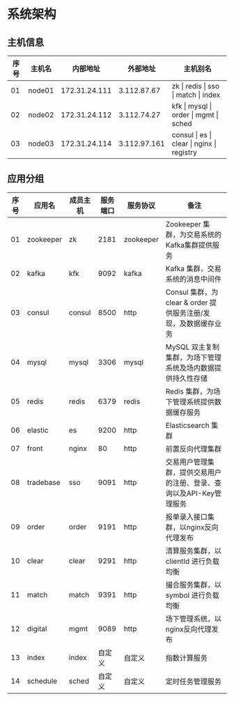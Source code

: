 # 系统架构

## 主机信息

| 序号 | 主机名 | 内部地址      | 外部地址     | <a name="alias">主机别名</a>               |
| ---- | ------ | ------------- | ------------ | ------------------------------------------ |
| 01   | node01 | 172.31.24.111 | 3.112.87.67  | zk \| redis \| sso \| match \| index       |
| 02   | node02 | 172.31.24.112 | 3.112.74.27  | kfk \| mysql \| order \| mgmt \| sched     |
| 03   | node03 | 172.31.24.114 | 3.112.97.161 | consul \| es \| clear \| nginx \| registry |

## 应用分组

| 序号 | 应用名    | 成员主机 | 服务端口 | 服务协议  | 备注                                                         |
| ---- | --------- | -------- | -------- | --------- | ------------------------------------------------------------ |
| 01   | zookeeper | zk       | 2181     | zookeeper | Zookeeper 集群，为交易系统的Kafka集群提供服务                |
| 02   | kafka     | kfk      | 9092     | kafka     | Kafka 集群，交易系统的消息中间件                             |
| 03   | consul    | consul   | 8500     | http      | Consul 集群，为 clear & order 提供服务注册/发现，及数据缓存业务 |
| 04   | mysql     | mysql    | 3306     | mysql     | MySQL 双主复制集群，为场下管理系统及场内数据提供持久性存储   |
| 05   | redis     | redis    | 6379     | redis     | Redis 集群，为场下管理系统提供数据缓存服务                   |
| 06   | elastic   | es       | 9200     | http      | Elasticsearch 集群                                           |
| 07   | front     | nginx    | 80       | http      | 前置反向代理集群                                             |
| 08   | tradebase | sso      | 9091     | http      | 交易用户管理集群，提供交易用户的注册、登录、查询以及API-Key管理服务 |
| 09   | order     | order    | 9191     | http      | 报单录入接口集群，以nginx反向代理发布                        |
| 10   | clear     | clear    | 9291     | http      | 清算服务集群，以 clientId 进行负载均衡                       |
| 11   | match     | match    | 9391     | http      | 撮合服务集群，以 symbol 进行负载均衡                         |
| 12   | digital   | mgmt     | 9089     | http      | 场下管理系统，以nginx反向代理发布                            |
| 13   | index     | index    | 自定义   | 自定义    | 指数计算服务                                                 |
| 14   | schedule  | sched    | 自定义   | 自定义    | 定时任务管理服务                                             |
